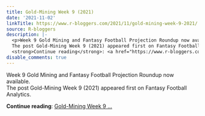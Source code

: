 ```yaml
---
title: Gold-Mining Week 9 (2021)
date: '2021-11-02'
linkTitle: https://www.r-bloggers.com/2021/11/gold-mining-week-9-2021/
source: R-bloggers
description: |-
  <p>Week 9 Gold Mining and Fantasy Football Projection Roundup now available.<br />
  The post Gold-Mining Week 9 (2021) appeared first on Fantasy Football Analytics.</p>
  <strong>Continue reading</strong>: <a href="https://www.r-bloggers.com/2021/11/gold-mining-week-9-2021/">Gold-Mining Week 9 ...
disable_comments: true
---
```

<p>Week 9 Gold Mining and Fantasy Football Projection Roundup now available.<br />
The post Gold-Mining Week 9 (2021) appeared first on Fantasy Football Analytics.</p>
<strong>Continue reading</strong>: <a href="https://www.r-bloggers.com/2021/11/gold-mining-week-9-2021/">Gold-Mining Week 9 ...